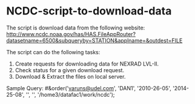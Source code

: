 # NCDC-script-to-download-data

The script is download data from the following website: http://www.ncdc.noaa.gov/has/HAS.FileAppRouter?datasetname=6500&subqueryby=STATION&applname=&outdest=FILE

The script can do the following tasks:
1) Create requests for downloading data for NEXRAD LVL-II.
2) Check status for a given download request.
3) Download & Extract the files on local server.

Sample Query: #&order('varuns@udel.com', 'DAN1', '2010-26-05', '2014-25-08', '', '', '/home3/datafac1/work/ncdc');

